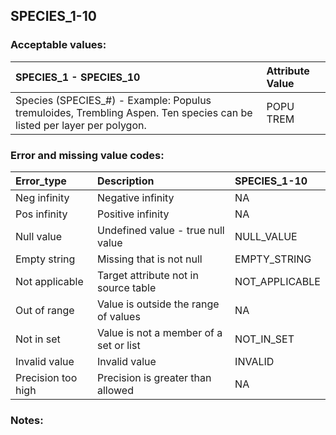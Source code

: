 
## SPECIES\_1-10

### Acceptable values:

| SPECIES\_1 - SPECIES\_10                                                                                                | Attribute Value |
| :---------------------------------------------------------------------------------------------------------------------- | :-------------- |
| Species (SPECIES\_\#) - Example: Populus tremuloides, Trembling Aspen. Ten species can be listed per layer per polygon. | POPU TREM       |

### Error and missing value codes:

| Error\_type        | Description                            | SPECIES\_1-10   |
| :----------------- | :------------------------------------- | :-------------- |
| Neg infinity       | Negative infinity                      | NA              |
| Pos infinity       | Positive infinity                      | NA              |
| Null value         | Undefined value - true null value      | NULL\_VALUE     |
| Empty string       | Missing that is not null               | EMPTY\_STRING   |
| Not applicable     | Target attribute not in source table   | NOT\_APPLICABLE |
| Out of range       | Value is outside the range of values   | NA              |
| Not in set         | Value is not a member of a set or list | NOT\_IN\_SET    |
| Invalid value      | Invalid value                          | INVALID         |
| Precision too high | Precision is greater than allowed      | NA              |

### Notes:
